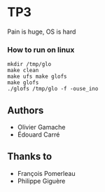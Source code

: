 # TP3
Pain is huge, OS is hard

### How to run on linux
```
mkdir /tmp/glo
make clean
make ufs make glofs
make glofs
./glofs /tmp/glo -f -ouse_ino
```

## Authors
* Olivier Gamache
* Édouard Carré

## Thanks to
* François Pomerleau
* Philippe Giguère
